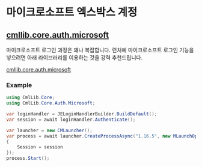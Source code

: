 # 마이크로소프트 엑스박스 계정

## [cmllib.core.auth.microsoft](../../auth.microsoft/cmllib.core.auth.microsoft/ "mention")

마이크로소프트 로그인 과정은 꽤나 복잡합니다. 런처에 마이크로소프트 로그인 기능을 넣으려면 아래 라이브러리를 이용하는 것을 강력 추천드립니다.

[cmllib.core.auth.microsoft](../../auth.microsoft/cmllib.core.auth.microsoft/ "mention")

### **Example**

```csharp
using CmlLib.Core;
using CmlLib.Core.Auth.Microsoft;

var loginHandler = JELoginHandlerBuilder.BuildDefault();
var session = await loginHandler.Authenticate();

var launcher = new CMLauncher();
var process = await launcher.CreateProcessAsync("1.16.5", new MLaunchOption()
{
    Session = session
});
process.Start();
```
